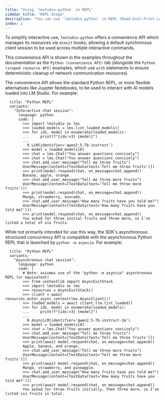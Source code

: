 ```yaml
---
title: "Using `lmstudio-python` in REPL"
sidebar_title: "REPL Usage"
description: "You can use `lmstudio-python` in REPL (Read-Eval-Print Loop) to interact with LLMs, manage models, and more."
index: 2
---
```


To simplify interactive use, `lmstudio-python` offers a convenience API which manages
its resources via `atexit` hooks, allowing a default synchronous client session
to be used across multiple interactive commands.

This convenience API is shown in the examples throughout the documentation as the
`Python (convenience API)` tab (alongside the `Python (scoped resource API)` examples,
which use `with` statements to ensure deterministic cleanup of network communication
resources).

The convenience API allows the standard Python REPL, or more flexible alternatives like
Juypter Notebooks, to be used to interact with AI models loaded into LM Studio. For
example:

```lms_code_snippet
  title: "Python REPL"
  variants:
    "Interactive chat session":
      language: python
      code: |
        >>> import lmstudio as lms
        >>> loaded_models = lms.list_loaded_models()
        >>> for idx, model in enumerate(loaded_models):
        ...     print(f"{idx:>3} {model}")
        ...
          0 LLM(identifier='qwen2.5-7b-instruct')
        >>> model = loaded_models[0]
        >>> chat = lms.Chat("You answer questions concisely")
        >>> chat = lms.Chat("You answer questions concisely")
        >>> chat.add_user_message("Tell me three fruits")
        UserMessage(content=[TextData(text='Tell me three fruits')])
        >>> print(model.respond(chat, on_message=chat.append))
        Banana, apple, orange.
        >>> chat.add_user_message("Tell me three more fruits")
        UserMessage(content=[TextData(text='Tell me three more fruits')])
        >>> print(model.respond(chat, on_message=chat.append))
        Mango, strawberry, avocado.
        >>> chat.add_user_message("How many fruits have you told me?")
        UserMessage(content=[TextData(text='How many fruits have you told me?')])
        >>> print(model.respond(chat, on_message=chat.append))
        You asked for three initial fruits and three more, so I've listed a total of six fruits.

```

While not primarily intended for use this way, the SDK's asynchronous structured concurrency API
is compatible with the asynchronous Python REPL that is launched by `python -m asyncio`.
For example:

```lms_code_snippet
  title: "Python REPL"
  variants:
    "Asynchronous chat session":
      language: python
      code: |
        # Note: assumes use of the "python -m asyncio" asynchronous REPL (or equivalent)
        >>> from contextlib import AsyncExitStack
        >>> import lmstudio as lms
        >>> resources = AsyncExitStack()
        >>> client = await resources.enter_async_context(lms.AsyncClient())
        >>> loaded_models = await client.llm.list_loaded()
        >>> for idx, model in enumerate(loaded_models):
        ...     print(f"{idx:>3} {model}")
        ...
          0 AsyncLLM(identifier='qwen2.5-7b-instruct-1m')
        >>> model = loaded_models[0]
        >>> chat = lms.Chat("You answer questions concisely")
        >>> chat.add_user_message("Tell me three fruits")
        UserMessage(content=[TextData(text='Tell me three fruits')])
        >>> print(await model.respond(chat, on_message=chat.append))
        Apple, banana, and orange.
        >>> chat.add_user_message("Tell me three more fruits")
        UserMessage(content=[TextData(text='Tell me three more fruits')])
        >>> print(await model.respond(chat, on_message=chat.append))
        Mango, strawberry, and pineapple.
        >>> chat.add_user_message("How many fruits have you told me?")
        UserMessage(content=[TextData(text='How many fruits have you told me?')])
        >>> print(await model.respond(chat, on_message=chat.append))
        You asked for three fruits initially, then three more, so I’ve listed six fruits in total.

```
